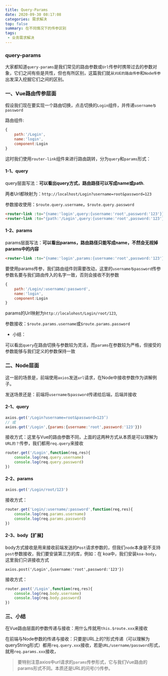 ```yaml
---
title: Query-Params
date: 2020-09-30 08:17:08
categories: 需求解决
top: false
summary: 在不同情况下的传参区别
tags: 
 - 业务需求解决
---
```


### query-params

大家都知道`query-params`是我们常见的路由参数或`Url`传参时携带过去的参数对象，它们之间有些是共性，但也有所区别，这篇我们就从`VUE的路由传参`和`Node传参`出发深入挖掘它们之间的区别。

### 一、Vue路由传参层面

假设我们现在要实现一个路由切换，点击切换的`Login`组件，并传递`username与password`

路由组件:

```js
{
    path:'/Login',
    name:'login',
    component:Login
}
```

这时我们使用`router-link`组件来进行路由跳转，分为`query`和`params`形式：

#### 1-1、query

query层面写法：**可以看出query方式，路由路径可以写成name或path**.

两者Url都映射为：`http://localhost/Login?username=root&password=123`

参数接收使用：`$route.query.username`，`$route.query.password`

```html
<router-link :to="{name:'login',query:{username:'root',password:'123'}}"></router-link>
<router-link :to="{path:'/Login',query:{username:'root',password:'123'}}"></router-link>
```

#### 1-2、params

params层面写法：**可以看出params，路由路径只能写成name，不然会无视掉params中的内容**

```html
<router-link :to="{name:'login',params:{username:'root',password:'123'}}"></router-link>
```

要使用params传参，我们路由组件则需要改动，这里的`username与password`传参参数名要与我们路由传入的名字一致，否则会接收不到参数

```js
{
    path:'/Login/:username/:password',
    name:'login',
    component:Login
}
```

params的Url映射为`http://localohost/Login/root/123`,

参数接收：`$route.params.username`或`$route.params.password`

* 小结：

可以看出`query`在路由切换与参数较为灵活，而`params`在参数较为严格，但接受的参数能够与我们定义的参数保持一致

### 二、Node层面

这一层的场景是，前端使用`axios`发送`url`请求，在Node中接收参数作为讲解例子。

发送场景还是：前端将`username与password`传递给后端，后端并接收

#### 2-1、query

```js
axios.get('/Login?username=root&password=123’)
// 或
axios.get('/Login',{params:{username:'root',password:'123'}})
```

接收方式：这里与Vue的路由参数不同，上面的这两种方式从本质是可以理解为`URL的？`传参，我们都用`req.query`来接收

```js
router.get('/Login',function(req,res){
    console.log(req.query.username)
    console.log(req.query.password)
})
```

#### 2-2、params

```js
axios.get('/Login/root/123')
```

接收方式：

```js
router.get('Login/:username/:password',function(req,res){
    console.log(req.params.username)
    console.log(req.params.password)
})
```

#### 2-3、body【扩展】

body方式接收是用来接收前端发送的`Post`请求参数的，但我们`node`本身是不支持`post`参数接收，我们要安装第三方的库，例如：在 koa中，我们安装`koa-body`，这里我们只讲接收方式

```ja
axios.post('/Login',{username:'root',password:'123'})
```

接收方式：

```js
router.post('/Login',function(req,res){
    console.log(req.body.username)
    console.log(req.body.password)
})
```

### 三、小结

在Vue路由层面的参数传递与接收：用什么传就用`this.$route.xxx`来接收

在前端与Node参数的传递与接收：只要是URL上的?形式传递（可以理解为queryString形式）都用`req.query.xxx`接收，若是`URL/username/password`形式，就用`req.params.xxx`接收，

> 要特别注意axios中url请求的`params`传参形式，它与我们Vue路由的params形式不同。本质还是URL的问号(`?`)传参。